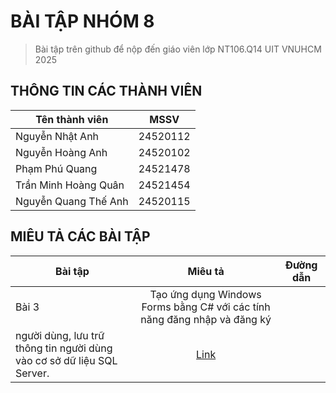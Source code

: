 # BÀI TẬP NHÓM 8
> Bài tập trên github để nộp đến giáo viên lớp NT106.Q14 UIT VNUHCM 2025


## THÔNG TIN CÁC THÀNH VIÊN
| Tên thành viên   |      MSSV      |
|------------------|:--------------:|
| Nguyễn Nhật Anh  |   24520112     |
| Nguyễn Hoàng Anh  |   24520102     |
| Phạm Phú Quang  |   24521478     |
| Trần Minh Hoàng Quân  |   24521454     |
| Nguyễn Quang Thế Anh   |   24520115     |



## MIÊU TẢ CÁC BÀI TẬP
| Bài tập |      Miêu tả      |        Đường dẫn      |
|-------|:-----------------:|:-----------------------:|
| Bài 3 |  Tạo ứng dụng Windows Forms bằng C# với các tính năng đăng nhập và đăng ký
người dùng, lưu trữ thông tin người dùng vào cơ sở dữ liệu SQL Server. | [Link](https://github.com/SPdream99/NT106Q14-BTNHOM8-2025/tree/main/Bai3) |

